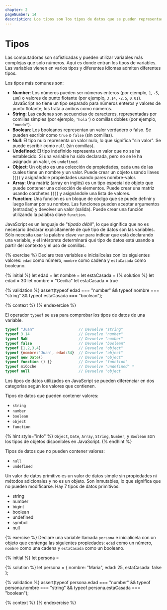 ```yaml
---
chapter: 2
pageNumber: 14
description: Los tipos son los tipos de datos que se pueden representar y manipular en el lenguaje.
---
```


# Tipos

Las computadoras son sofisticadas y pueden utilizar variables más complejas que solo números. Aquí es donde entran los tipos de variables. Las variables vienen en varios tipos y diferentes idiomas admiten diferentes tipos.

Los tipos más comunes son:

* **Number**: Los números pueden ser números enteros (por ejemplo, `1`, `-5`, `100`) o valores de punto flotante (por ejemplo, `3.14`, `-2.5`, `0.01`). JavaScript no tiene un tipo separado para números enteros y valores de punto flotante; los trata a ambos como números.
* **String**: Las cadenas son secuencias de caracteres, representadas por comillas simples (por ejemplo, `'hola'`) o comillas dobles (por ejemplo, `"mundo"`).
* **Boolean**: Los booleanos representan un valor verdadero o falso. Se pueden escribir como `true` o `false` (sin comillas).
* **Null**: El tipo nulo representa un valor nulo, lo que significa "sin valor". Se puede escribir como `null` (sin comillas).
* **Undefined**: El tipo indefinido representa un valor que no se ha establecido. Si una variable ha sido declarada, pero no se le ha asignado un valor, es `undefined`.
* **Object**: Un objeto es una colección de propiedades, cada una de las cuales tiene un nombre y un valor. Puede crear un objeto usando llaves (`{}`) y asignándole propiedades usando pares nombre-valor.
* **Array**: Una matriz (array en inglés) es un tipo especial de objeto que puede contener una colección de elementos. Puede crear una matriz usando corchetes (`[]`) y asignándole una lista de valores.
* **Function**: Una función es un bloque de código que se puede definir y luego llamar por su nombre. Las funciones pueden aceptar argumentos (entradas) y devolver un valor (salida). Puede crear una función utilizando la palabra clave `function`.

JavaScript es un lenguaje de "_tipado débil_", lo que significa que no es necesario declarar explícitamente de qué tipo de datos son las variables. Sólo necesita usar la palabra clave `var` para indicar que está declarando una variable, y el intérprete determinará qué tipo de datos está usando a partir del contexto y el uso de comillas.

{% exercise %}
Declare tres variables e inicialícelas con los siguientes valores: `edad` como número, `nombre` como cadena y `estaCasada` como booleano.

{% initial %}
let edad =
let nombre =
let estaCasada =
{% solution %}
let edad = 30
let nombre = "Cecilia"
let estaCasada = true

{% validation %}
assert(typeof edad === "number" && typeof nombre === "string" && typeof estaCasada === "boolean");

{% context %}
{% endexercise %}

El operador `typeof` se usa para comprobar los tipos de datos de una variable.


```javascript
typeof "Juan"                    // Devuelve "string"
typeof 3.14                      // Devuelve "number"
typeof NaN                       // Devuelve "number"
typeof false                     // Devuelve "boolean"
typeof [1,2,3,4]                 // Devuelve "object"
typeof {nombre:'Juan', edad:34}  // Devuelve "object"
typeof new Date()                // Devuelve "object"
typeof function () {}            // Devuelve "function"
typeof miCoche                   // Devuelve "undefined" *
typeof null                      // Devuelve "object
```

Los tipos de datos utilizados en JavaScript se pueden diferenciar en dos categorías según los valores que contienen.

Tipos de datos que pueden contener valores:

* `string`
* `number`
* `boolean`
* `object`
* `function`

{% hint style="info" %}
`Object`, `Date`, `Array`, `String`, `Number`, y `Boolean` son los tipos de objetos disponibles en JavaScript.
{% endhint %}

Tipos de datos que no pueden contener valores:

* `null`
* `undefined`

Un valor de datos primitivo es un valor de datos simple sin propiedades ni métodos adicionales y no es un objeto. Son inmutables, lo que significa que no pueden modificarse. Hay 7 tipos de datos primitivos:

* string
* number
* bigint
* boolean
* undefined
* symbol
* null

{% exercise %}
Declare una variable llamada `persona` e inicialícela con un objeto que contenga las siguientes propiedades: `edad` como un número, `nombre` como una cadena y `estaCasada` como un booleano.

{% initial %}
let persona =

{% solution %}
let persona = {
  nombre: "Maria",
  edad: 25,
  estaCasada: false
};

{% validation %}
assert(typeof persona.edad === "number" && typeof persona.nombre === "string" && typeof persona.estaCasada === "boolean");

{% context %}
{% endexercise %}
